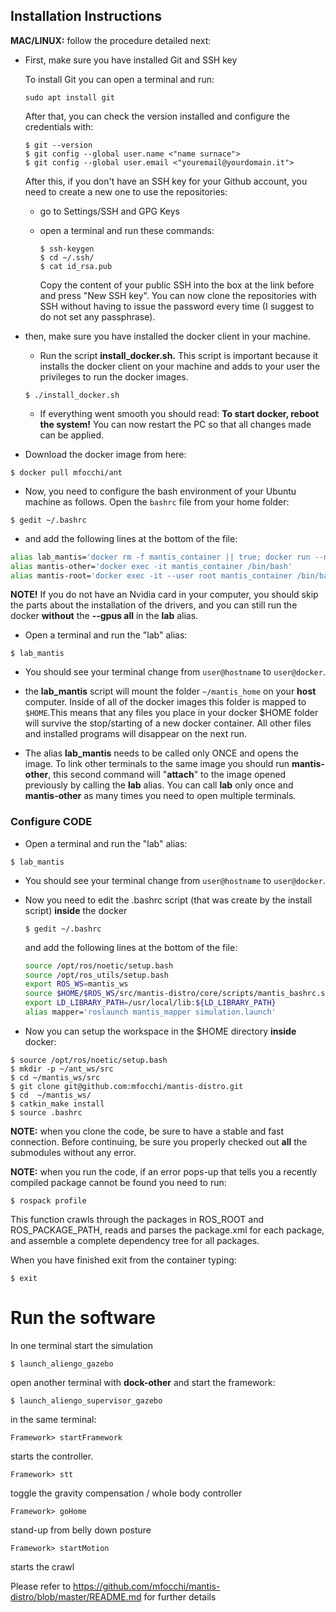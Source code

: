 ## Installation Instructions

**MAC/LINUX:** follow the procedure detailed next:

-  First, make sure you have installed Git and SSH key

   To install Git you can open a terminal and run:

   ```
   sudo apt install git
   ```

   After that, you can check the version installed and configure the credentials with:

   ```
   $ git --version
   $ git config --global user.name <"name surnace">
   $ git config --global user.email <"youremail@yourdomain.it">
   ```

   After this, if you don't have an SSH key for your Github account, you need to create a new one to use the repositories:

   * go to Settings/SSH  and GPG Keys

   * open a terminal and run these commands:

     ```
     $ ssh-keygen 
     $ cd ~/.ssh/
     $ cat id_rsa.pub
     ```

     Copy the content of your public SSH into the box at the link before and press "New SSH key". You can now clone the  repositories with SSH without having to issue the password every time (I suggest to do not set any passphrase).

-  then, make sure you have installed the docker client in your machine. 

   - Run the script **install_docker.sh.** This script is important because it installs the docker client on your machine and adds to your user the privileges to run the docker images.

   ```
   $ ./install_docker.sh
   ```

   - If everything went smooth you should read: **To start docker, reboot the system!** You can now restart the PC so that all changes made can be applied.

-  Download the docker image from here:

```
$ docker pull mfocchi/ant
```

- Now, you need to configure the bash environment of your Ubuntu machine as follows. Open the `bashrc` file from your home folder:


```
$ gedit ~/.bashrc
```
-  and add the following lines at the bottom of the file:

```bash
alias lab_mantis='docker rm -f mantis_container || true; docker run --name mantis_container --gpus all  --user $(id -u):$(id -g)  --workdir="/home/$USER" --volume="/etc/group:/etc/group:ro"   --volume="/etc/shadow:/etc/shadow:ro"  --volume="/etc/passwd:/etc/passwd:ro" --device=/dev/dri:/dev/dri  -e "QT_X11_NO_MITSHM=1" --network=host --hostname=docker -it  --volume "/tmp/.X11-unix:/tmp/.X11-unix:rw" --volume $HOME/mantis_home:$HOME --env=HOME --env=USER  --privileged  -e SHELL --env="DISPLAY=$DISPLAY" --shm-size 2g --rm xhost +local:root --entrypoint /bin/bash mfocchi/ant'
alias mantis-other='docker exec -it mantis_container /bin/bash'
alias mantis-root='docker exec -it --user root mantis_container /bin/bash'
```

**NOTE!** If you do not have an Nvidia card in your computer, you should skip the parts about the installation of the drivers, and you can still run the docker **without** the **--gpus all** in the **lab** alias.

- Open a terminal and run the "lab" alias:

```
$ lab_mantis
```

- You should see your terminal change from `user@hostname` to `user@docker`. 

-  the **lab_mantis** script will mount the folder `~/mantis_home` on your **host** computer. Inside of all of the docker images this folder is mapped to `$HOME`.This means that any files you place in your docker $HOME folder will survive the stop/starting of a new docker container. All other files and installed programs will disappear on the next run.
- The alias **lab_mantis** needs to be called only ONCE and opens the image. To link other terminals to the same image you should run **mantis-other**, this second command will "**attach**" to the image opened previously by calling the **lab** alias.  You can call **lab** only once and **mantis-other** as many times you need to open multiple terminals.



### Configure CODE

- Open a terminal and run the "lab" alias:
```
$ lab_mantis
```
- You should see your terminal change from `user@hostname` to `user@docker`. 

- Now you need to edit the .bashrc script (that was create by the install script) **inside** the docker

  ```
  $ gedit ~/.bashrc
  ```

  and add the following lines at the bottom of the file:

  ```bash
  source /opt/ros/noetic/setup.bash
  source /opt/ros_utils/setup.bash
  export ROS_WS=mantis_ws
  source $HOME/$ROS_WS/src/mantis-distro/core/scripts/mantis_bashrc.sh $ROS_WS
  export LD_LIBRARY_PATH=/usr/local/lib:${LD_LIBRARY_PATH}
  alias mapper='roslaunch mantis_mapper simulation.launch'
  ```

- Now you can setup the workspace in the $HOME directory **inside** docker:
```
$ source /opt/ros/noetic/setup.bash
$ mkdir -p ~/ant_ws/src
$ cd ~/mantis_ws/src
$ git clone git@github.com:mfocchi/mantis-distro.git
$ cd  ~/mantis_ws/
$ catkin_make install
$ source .bashrc
```

**NOTE:**  when you clone the code, be sure to have a stable and fast connection. Before continuing, be sure you properly checked out **all** the submodules without any error.

**NOTE:**  when you run the code, if an error pops-up that tells you a recently compiled package cannot be found you need to run:

```
$ rospack profile
```

This function crawls through the packages in ROS_ROOT  and ROS_PACKAGE_PATH, reads and parses  the package.xml for each package, and  assemble a complete dependency tree  for all packages.

When you have finished exit from the container typing:  

```
$ exit
```

# Run the software

In one terminal start the simulation

```
$ launch_aliengo_gazebo
```

open another terminal with **dock-other** and start the framework:

```
$ launch_aliengo_supervisor_gazebo
```

in the same terminal:

```
Framework> startFramework
```

starts the controller. 

```
Framework> stt	
```

toggle the gravity compensation / whole body controller

```
Framework> goHome
```

stand-up from belly down posture

```
Framework> startMotion		
```

starts the crawl

Please refer to https://github.com/mfocchi/mantis-distro/blob/master/README.md for further details



